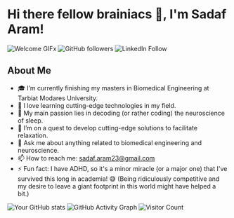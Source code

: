 # Hi there fellow brainiacs 👋, I'm Sadaf Aram!

![Welcome GIF](
https://giphy.com/clips/DuncanvilleFOX-duncanville-witch-day-part-2-season-ep-12-YGyGeTjpKCE9mkhn3)x
![GitHub followers](https://img.shields.io/github/followers/SadafAram?label=Follow&style=social)
![LinkedIn Follow](https://img.shields.io/badge/LinkedIn-Connect-blue?style=social&logo=linkedin&link=https://www.linkedin.com/in/sadafaram)


## About Me
- 🎓 I’m currently finishing my masters in Biomedical Engineering at Tarbiat Modares University.
- 🌱 I love learning cutting-edge technologies in my field.
- 🧠 My main passion lies in decoding (or rather coding) the neuroscience of sleep.
- 🔭 I’m on a quest to develop cutting-edge solutions to facilitate relaxation.
- 💬 Ask me about anything related to biomedical engineering and neuroscience.
- 📫 How to reach me: sadaf.aram23@gmail.com
- ⚡ Fun fact: I have ADHD, so it's a minor miracle (or a major one) that I've survived this long in academia! 😅 (Being ridiculously competitive and my desire to leave a giant footprint in this world might have helped a bit.)

![Your GitHub stats](https://github-readme-stats.vercel.app/api?username=SadafAram&show_icons=true&theme=radical)
![GitHub Activity Graph](https://activity-graph.herokuapp.com/graph?username=SadafAram&theme=react-dark)
![Visitor Count](https://komarev.com/ghpvc/?username=SadafAram)
